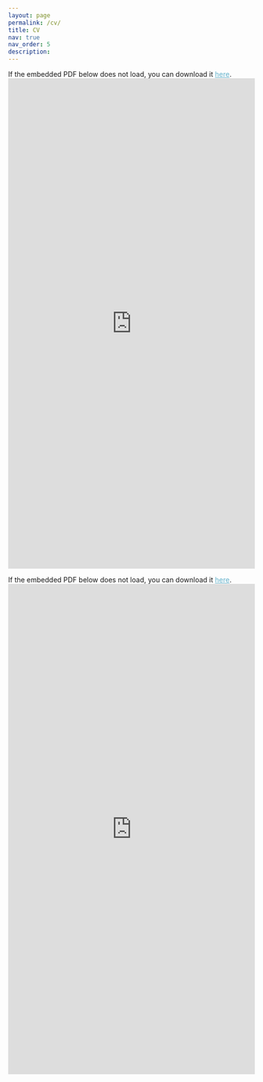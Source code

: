 ```yaml
---
layout: page
permalink: /cv/
title: CV
nav: true
nav_order: 5
description:
---
```


If the embedded PDF below does not load, you can download it <a href="https://shajarian.github.io/assets/pdf/Shajarian_Resume.pdf" style="color:#64B2CB" download>here</a>.
<embed src="https://shajarian.github.io/assets/pdf/Shajarian_Resume.pdf" type="application/pdf" style="width:100%; height:1000px; margin-left: auto; margin-right: auto;" frameborder="0"/>

If the embedded PDF below does not load, you can download it <a href="https://shajarian.github.io/assets/pdf/Shaghayegh_Resume.pdf" style="color:#64B2CB" download>here</a>.
<embed src="https://shajarian.github.io/assets/pdf/Shaghayegh_Resume.pdf" type="application/pdf" style="width:100%; height:1000px; margin-left: auto; margin-right: auto;" frameborder="0"/>